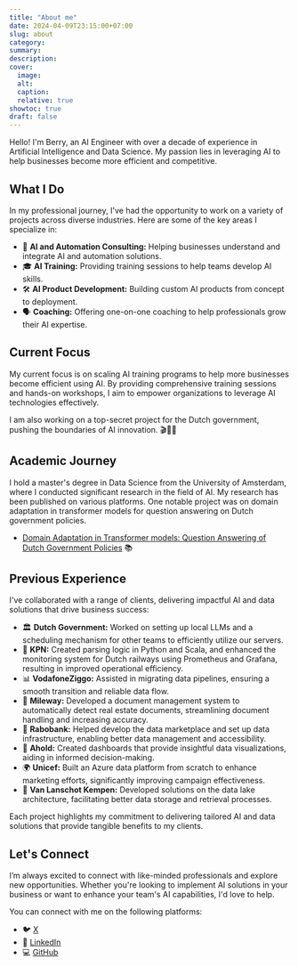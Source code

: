 ```yaml
---
title: "About me"
date: 2024-04-09T23:15:00+07:00
slug: about
category:
summary:
description: 
cover:
  image:
  alt:
  caption: 
  relative: true
showtoc: true
draft: false
---
```



Hello! I'm Berry, an AI Engineer with over a decade of experience in Artificial Intelligence and Data Science. My passion lies in leveraging AI to help businesses become more efficient and competitive.

## What I Do

In my professional journey, I've had the opportunity to work on a variety of projects across diverse industries. Here are some of the key areas I specialize in:

- 🤖 **AI and Automation Consulting:** Helping businesses understand and integrate AI and automation solutions.
- 🎓 **AI Training:** Providing training sessions to help teams develop AI skills.
- 🛠 **AI Product Development:** Building custom AI products from concept to deployment.
- 🗣 **Coaching:** Offering one-on-one coaching to help professionals grow their AI expertise.

## Current Focus

My current focus is on scaling AI training programs to help more businesses become efficient using AI. By providing comprehensive training sessions and hands-on workshops, I aim to empower organizations to leverage AI technologies effectively.

I am also working on a top-secret project for the Dutch government, pushing the boundaries of AI innovation. 🎬🕵️‍♂️

## Academic Journey

I hold a master's degree in Data Science from the University of Amsterdam, where I conducted significant research in the field of AI. My research has been published on various platforms. One notable project was on domain adaptation in transformer models for question answering on Dutch government policies.

- [Domain Adaptation in Transformer models: Question Answering of Dutch Government Policies](https://link.springer.com/chapter/10.1007/978-3-031-48232-8_19) 📚


## Previous Experience

I've collaborated with a range of clients, delivering impactful AI and data solutions that drive business success:

- 🏛 **Dutch Government:** Worked on setting up local LLMs and a scheduling mechanism for other teams to efficiently utilize our servers.
- 📡 **KPN:** Created parsing logic in Python and Scala, and enhanced the monitoring system for Dutch railways using Prometheus and Grafana, resulting in improved operational efficiency.
- 📊 **VodafoneZiggo:** Assisted in migrating data pipelines, ensuring a smooth transition and reliable data flow.
- 🏢 **Mileway:** Developed a document management system to automatically detect real estate documents, streamlining document handling and increasing accuracy.
- 🏦 **Rabobank:** Helped develop the data marketplace and set up data infrastructure, enabling better data management and accessibility.
- 🛒 **Ahold:** Created dashboards that provide insightful data visualizations, aiding in informed decision-making.
- 🌍 **Unicef:** Built an Azure data platform from scratch to enhance marketing efforts, significantly improving campaign effectiveness.
- 💼 **Van Lanschot Kempen:** Developed solutions on the data lake architecture, facilitating better data storage and retrieval processes.


Each project highlights my commitment to delivering tailored AI and data solutions that provide tangible benefits to my clients.


## Let's Connect

I’m always excited to connect with like-minded professionals and explore new opportunities. Whether you're looking to implement AI solutions in your business or want to enhance your team's AI capabilities, I'd love to help.

You can connect with me on the following platforms:

- 🐦 [X](https://twitter.com/berryblom)
- 💼 [LinkedIn](https://www.linkedin.com/in/berry-blom/)
- 💻 [GitHub](https://github.com/berryxmas)

